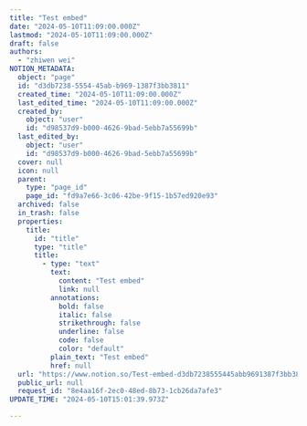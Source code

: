 ```yaml
---
title: "Test embed"
date: "2024-05-10T11:09:00.000Z"
lastmod: "2024-05-10T11:09:00.000Z"
draft: false
authors:
  - "zhiwen wei"
NOTION_METADATA:
  object: "page"
  id: "d3db7238-5554-45ab-b969-1387f3bb3811"
  created_time: "2024-05-10T11:09:00.000Z"
  last_edited_time: "2024-05-10T11:09:00.000Z"
  created_by:
    object: "user"
    id: "d98537d9-b000-4626-9bad-5ebb7a55699b"
  last_edited_by:
    object: "user"
    id: "d98537d9-b000-4626-9bad-5ebb7a55699b"
  cover: null
  icon: null
  parent:
    type: "page_id"
    page_id: "fd9a7e66-3c06-42be-9f15-1b57ed920e93"
  archived: false
  in_trash: false
  properties:
    title:
      id: "title"
      type: "title"
      title:
        - type: "text"
          text:
            content: "Test embed"
            link: null
          annotations:
            bold: false
            italic: false
            strikethrough: false
            underline: false
            code: false
            color: "default"
          plain_text: "Test embed"
          href: null
  url: "https://www.notion.so/Test-embed-d3db7238555445abb9691387f3bb3811"
  public_url: null
  request_id: "8e4aa16f-2ec0-48ed-8b73-1cb26da7afe3"
UPDATE_TIME: "2024-05-10T15:01:39.973Z"

---
```


